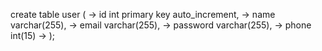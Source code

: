 create table user (
    -> id int primary key auto_increment,
    -> name varchar(255),
    -> email varchar(255), 
    -> password varchar(255),
    -> phone int(15)
    -> );
